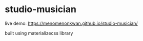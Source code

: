 # studio-musician

live demo: https://menomenonkwan.github.io/studio-musician/

built using materializecss library
